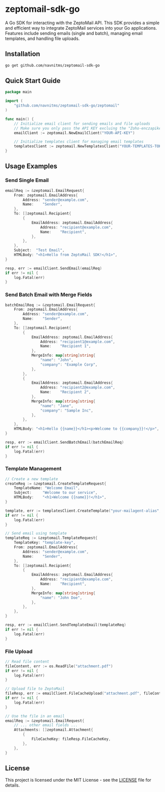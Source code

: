 # zeptomail-sdk-go

A Go SDK for interacting with the ZeptoMail API. This SDK provides a simple and efficient way to integrate ZeptoMail services into your Go applications. Features include sending emails (single and batch), managing email templates, and handling file uploads.

## Installation

```bash
go get github.com/navnitms/zeptomail-sdk-go
```

## Quick Start Guide

```go
package main

import (
    "github.com/navnitms/zeptomail-sdk-go/zeptomail"
)

func main() {
    // Initialize email client for sending emails and file uploads
    // Make sure you only pass the API KEY excluing the "Zoho-enczapikey" prefix 
    emailClient := zeptomail.NewEmailClient("YOUR-API-KEY")

    // Initialize templates client for managing email templates
    templatesClient := zeptomail.NewTemplatesClient("YOUR-TEMPLATES-TOKEN")
}
```

## Usage Examples

### Send Single Email
```go
emailReq := &zeptomail.EmailRequest{
    From: zeptomail.EmailAddress{
        Address: "sender@example.com",
        Name:    "Sender",
    },
    To: []zeptomail.Recipient{
        {
            EmailAddress: zeptomail.EmailAddress{
                Address: "recipient@example.com",
                Name:    "Recipient",
            },
        },
    },
    Subject:  "Test Email",
    HTMLBody: "<h1>Hello from ZeptoMail SDK!</h1>",
}

resp, err := emailClient.SendEmail(emailReq)
if err != nil {
    log.Fatal(err)
}
```

### Send Batch Email with Merge Fields
```go
batchEmailReq := &zeptomail.EmailRequest{
    From: zeptomail.EmailAddress{
        Address: "sender@example.com",
        Name:    "Sender",
    },
    To: []zeptomail.Recipient{
        {
            EmailAddress: zeptomail.EmailAddress{
                Address: "recipient1@example.com",
                Name:    "Recipient 1",
            },
            MergeInfo: map[string]string{
                "name": "John",
                "company": "Example Corp",
            },
        },
        {
            EmailAddress: zeptomail.EmailAddress{
                Address: "recipient2@example.com",
                Name:    "Recipient 2",
            },
            MergeInfo: map[string]string{
                "name": "Jane",
                "company": "Sample Inc",
            },
        },
    },
    HTMLBody: "<h1>Hello {{name}}</h1><p>Welcome to {{company}}!</p>",
}

resp, err := emailClient.SendBatchEmail(batchEmailReq)
if err != nil {
    log.Fatal(err)
}
```

### Template Management
```go
// Create a new template
createReq := &zeptomail.CreateTemplateRequest{
    TemplateName: "Welcome Email",
    Subject:     "Welcome to our service",
    HTMLBody:    "<h1>Welcome {{name}}!</h1>",
}

template, err := templatesClient.CreateTemplate("your-mailagent-alias", createReq)
if err != nil {
    log.Fatal(err)
}

// Send email using template
templateReq := &zeptomail.TemplateRequest{
    TemplateKey: "template-key",
    From: zeptomail.EmailAddress{
        Address: "sender@example.com",
        Name:    "Sender",
    },
    To: []zeptomail.Recipient{
        {
            EmailAddress: zeptomail.EmailAddress{
                Address: "recipient@example.com",
                Name:    "Recipient",
            },
            MergeInfo: map[string]string{
                "name": "John Doe",
            },
        },
    },
}

resp, err := emailClient.SendTemplateEmail(templateReq)
if err != nil {
    log.Fatal(err)
}
```

### File Upload
```go
// Read file content
fileContent, err := os.ReadFile("attachment.pdf")
if err != nil {
    log.Fatal(err)
}

// Upload file to ZeptoMail
fileResp, err := emailClient.FileCacheUpload("attachment.pdf", fileContent)
if err != nil {
    log.Fatal(err)
}

// Use the file in an email
emailReq := &zeptomail.EmailRequest{
    // ... other email fields ...
    Attachments: []zeptomail.Attachment{
        {
            FileCacheKey: fileResp.FileCacheKey,
        },
    },
}
```

## License

This project is licensed under the MIT License - see the [LICENSE](LICENSE) file for details.
